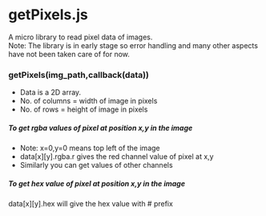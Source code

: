 # getPixels.js
A micro library to read pixel data of images.  
Note: The library is in early stage so error handling and many other aspects have not been taken care of for now.

### getPixels(img_path,callback(data))
 - Data is a 2D array.
 - No. of columns = width of image in pixels
 - No. of rows = height of image in pixels

##### To get rgba values of pixel at position x,y in the image  
  - Note: x=0,y=0 means top left of the image
  - data[x][y].rgba.r gives the red channel value of pixel at x,y
  - Similarly you can get values of other channels

##### To get hex value of pixel at position x,y in the image
data[x][y].hex will give the hex value with # prefix
